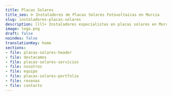 ```yaml
---
title: Placas Solares
title_seo: ᐅ Instaladores de Placas Solares Fotovoltaicas en Murcia
slug: instaladores-placas-solares
description: llll➤ Instaladores especialistas en placas solares en Murcia. Soluciones sostenibles y eficientes. Mejores técnicas y precios competitivos ✅ ¡Contáctanos!
image: logo.png
draft: false
noindex: false
translationKey: home
sections:
- file: placas-solares-header
- file: destacamos
- file: placas-solares-servicios
- file: nosotros
- file: equipo
- file: placas-solares-portfolio
- file: resenas
- file: contacto
---
```

